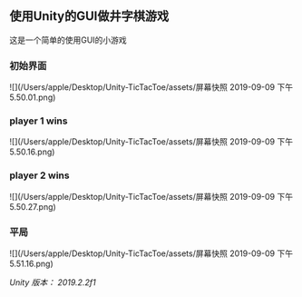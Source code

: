 ## 使用Unity的GUI做井字棋游戏

这是一个简单的使用GUI的小游戏

### 初始界面

![](/Users/apple/Desktop/Unity-TicTacToe/assets/屏幕快照 2019-09-09 下午5.50.01.png)

### player 1 wins

![](/Users/apple/Desktop/Unity-TicTacToe/assets/屏幕快照 2019-09-09 下午5.50.16.png)

### player 2 wins

![](/Users/apple/Desktop/Unity-TicTacToe/assets/屏幕快照 2019-09-09 下午5.50.27.png)

### 平局

![](/Users/apple/Desktop/Unity-TicTacToe/assets/屏幕快照 2019-09-09 下午5.51.16.png)

*Unity 版本： 2019.2.2f1*